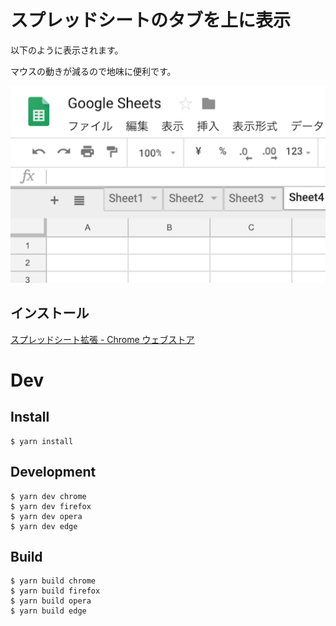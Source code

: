 # スプレッドシートのタブを上に表示

以下のように表示されます。

マウスの動きが減るので地味に便利です。

![](./promo/Screenshot_1280x800.png)

## インストール 

[スプレッドシート拡張 - Chrome ウェブストア](https://chrome.google.com/webstore/detail/sheets-tabs-on-top/lbhlhhckfpdpafckdiklcbamkmogjdjc)

# Dev
## Install
```
$ yarn install
```

## Development
```
$ yarn dev chrome
$ yarn dev firefox
$ yarn dev opera
$ yarn dev edge
```

## Build
```
$ yarn build chrome
$ yarn build firefox
$ yarn build opera
$ yarn build edge
```